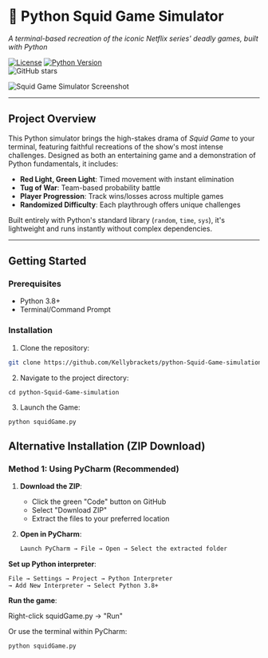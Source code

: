 # 🦑 Python Squid Game Simulator  
*A terminal-based recreation of the iconic Netflix series' deadly games, built with Python*

[![License](https://img.shields.io/badge/License-MIT-blue.svg)](LICENSE) 
[![Python Version](https://img.shields.io/badge/Python-3.8%2B-yellowgreen)](https://www.python.org/)  
![GitHub stars](https://img.shields.io/github/stars/Kellybrackets/python-Squid-Game-simulation?style=social)  

![Squid Game Simulator Screenshot](screenshot.png)  

---

## Project Overview  
This Python simulator brings the high-stakes drama of *Squid Game* to your terminal, featuring faithful recreations of the show's most intense challenges. Designed as both an entertaining game and a demonstration of Python fundamentals, it includes:  

- **Red Light, Green Light**: Timed movement with instant elimination  
- **Tug of War**: Team-based probability battle  
- **Player Progression**: Track wins/losses across multiple games  
- **Randomized Difficulty**: Each playthrough offers unique challenges  

Built entirely with Python's standard library (`random`, `time`, `sys`), it's lightweight and runs instantly without complex dependencies.

---

## Getting Started  

### Prerequisites  
- Python 3.8+  
- Terminal/Command Prompt  

### Installation  
1. Clone the repository:  
```bash
git clone https://github.com/Kellybrackets/python-Squid-Game-simulation.git
```
2.	Navigate to the project directory:
```
cd python-Squid-Game-simulation
```
3.	Launch the Game:
```
python squidGame.py
```

## Alternative Installation (ZIP Download)

### Method 1: Using PyCharm (Recommended)
1. **Download the ZIP**:
   - Click the green "Code" button on GitHub
   - Select "Download ZIP"
   - Extract the files to your preferred location

2. **Open in PyCharm**:
   ```bash
   Launch PyCharm → File → Open → Select the extracted folder

**Set up Python interpreter**:
 ```
File → Settings → Project → Python Interpreter
→ Add New Interpreter → Select Python 3.8+
 ```

**Run the game**:

Right-click squidGame.py → "Run"

Or use the terminal within PyCharm:

```
python squidGame.py
